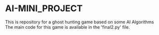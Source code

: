 # AI-MINI_PROJECT
This is repository for a ghost hunting game based on some AI Algorithms
The main code for this game is available in the 'final2.py' file.
